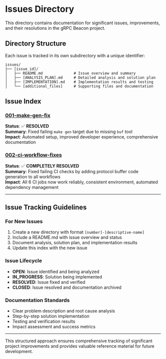 # Issues Directory

This directory contains documentation for significant issues, improvements, and their resolutions in the gRPC Beacon project.

## Directory Structure

Each issue is tracked in its own subdirectory with a unique identifier:

```
issues/
├── [issue_id]/
│   ├── README.md              # Issue overview and summary
│   ├── [ANALYSIS_PLAN].md     # Detailed analysis and solution plan
│   ├── [IMPLEMENTATION].md    # Implementation results and testing
│   └── [additional_files]     # Supporting files and documentation
```

## Issue Index

### [001-make-gen-fix](./001-make-gen-fix/)
**Status**: ✅ **RESOLVED**  
**Summary**: Fixed failing `make gen` target due to missing `buf` tool  
**Impact**: Automated setup, improved developer experience, comprehensive documentation

### [002-ci-workflow-fixes](./002-ci-workflow-fixes/)
**Status**: ✅ **COMPLETELY RESOLVED**  
**Summary**: Fixed failing CI checks by adding protocol buffer code generation to all workflows  
**Impact**: All 6 CI jobs now work reliably, consistent environment, automated dependency management

---

## Issue Tracking Guidelines

### For New Issues
1. Create a new directory with format `[number]-[descriptive-name]`
2. Include a README.md with issue overview and status
3. Document analysis, solution plan, and implementation results
4. Update this index with the new issue

### Issue Lifecycle
- **OPEN**: Issue identified and being analyzed
- **IN_PROGRESS**: Solution being implemented
- **RESOLVED**: Issue fixed and verified
- **CLOSED**: Issue resolved and documentation archived

### Documentation Standards
- Clear problem description and root cause analysis
- Step-by-step solution implementation
- Testing and verification results
- Impact assessment and success metrics

---

This structured approach ensures comprehensive tracking of significant project improvements and provides valuable reference material for future development.